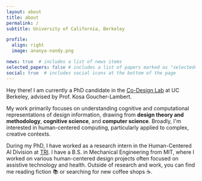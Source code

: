 ```yaml
---
layout: about
title: about
permalink: /
subtitle: University of California, Berkeley

profile:
  align: right
  image: ananya-nandy.png

news: true  # includes a list of news items
selected_papers: false # includes a list of papers marked as "selected={true}"
social: true  # includes social icons at the bottom of the page
---
```


Hey there! I am currently a PhD candidate in the [Co-Design Lab](https://codesign.berkeley.edu/) at UC Berkeley, advised by Prof. Kosa Goucher-Lambert. 

My work primarily focuses on understanding cognitive and computational representations of design information, drawing from **design theory and methodology**, **cognitive science**, and **computer science**. Broadly, I'm interested in human-centered computing, particularly applied to complex, creative contexts. 

During my PhD, I have worked as a research intern in the Human-Centered AI Division at [TRI](https://www.tri.global/our-work/human-centered-ai). I have a B.S. in Mechanical Engineering from MIT, where I worked on various human-centered design projects often focused on assistive technology and health. Outside of research and work, you can find me reading fiction :books: or searching for new coffee shops :coffee:.
